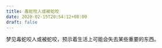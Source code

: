 ```yaml
---
title: 毒蛇咬人或被蛇咬
date: 2020-02-15T20:54:12+08:00
draft: false
---
```


梦见毒蛇咬人或被蛇咬，预示着生活上可能会失去某些重要的东西。

